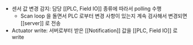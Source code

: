- 센서 값 변경 감지: 담당 [[PLC, Field IO]] 종류에 따라서 polling 수행
	- Scan loop 을 돌면서 PLC 로부터 변경 사항이 있는지 계속 검사해서 변경되면 [[server]] 로 전송
- Actuator write: 서버로부터 받은 [[Notification]] 값을 [[PLC, Field IO]] 로 write